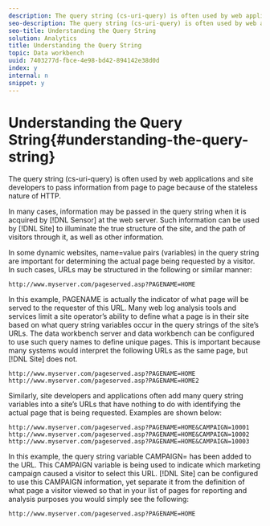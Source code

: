 ```yaml
---
description: The query string (cs-uri-query) is often used by web applications and site developers to pass information from page to page because of the stateless nature of HTTP.
seo-description: The query string (cs-uri-query) is often used by web applications and site developers to pass information from page to page because of the stateless nature of HTTP.
seo-title: Understanding the Query String
solution: Analytics
title: Understanding the Query String
topic: Data workbench
uuid: 7403277d-fbce-4e98-bd42-894142e38d0d
index: y
internal: n
snippet: y
---
```


# Understanding the Query String{#understanding-the-query-string}

The query string (cs-uri-query) is often used by web applications and site developers to pass information from page to page because of the stateless nature of HTTP.

 In many cases, information may be passed in the query string when it is acquired by [!DNL Sensor] at the web server. Such information can be used by [!DNL Site] to illuminate the true structure of the site, and the path of visitors through it, as well as other information.

In some dynamic websites, name=value pairs (variables) in the query string are important for determining the actual page being requested by a visitor. In such cases, URLs may be structured in the following or similar manner:

```
http://www.myserver.com/pageserved.asp?PAGENAME=HOME
```

In this example, PAGENAME is actually the indicator of what page will be served to the requester of this URL. Many web log analysis tools and services limit a site operator’s ability to define what a page is in their site based on what query string variables occur in the query strings of the site’s URLs. The data workbench server and data workbench can be configured to use such query names to define unique pages. This is important because many systems would interpret the following URLs as the same page, but [!DNL Site] does not.

```
http://www.myserver.com/pageserved.asp?PAGENAME=HOME
http://www.myserver.com/pageserved.asp?PAGENAME=HOME2
```

Similarly, site developers and applications often add many query string variables into a site’s URLs that have nothing to do with identifying the actual page that is being requested. Examples are shown below:

```
http://www.myserver.com/pageserved.asp?PAGENAME=HOME&CAMPAIGN=10001
http://www.myserver.com/pageserved.asp?PAGENAME=HOME&CAMPAIGN=10002
http://www.myserver.com/pageserved.asp?PAGENAME=HOME&CAMPAIGN=10003
```

In this example, the query string variable CAMPAIGN= has been added to the URL. This CAMPAIGN variable is being used to indicate which marketing campaign caused a visitor to select this URL. [!DNL Site] can be configured to use this CAMPAIGN information, yet separate it from the definition of what page a visitor viewed so that in your list of pages for reporting and analysis purposes you would simply see the following:

```
http://www.myserver.com/pageserved.asp?PAGENAME=HOME
```


